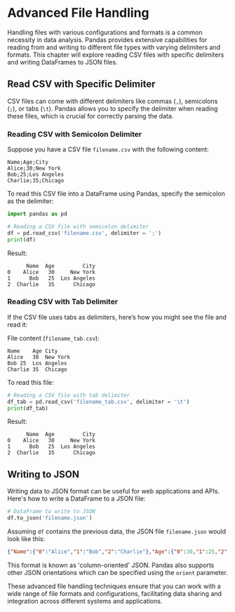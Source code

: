 

# Advanced File Handling

Handling files with various configurations and formats is a common necessity in data analysis. Pandas provides extensive capabilities for reading from and writing to different file types with varying delimiters and formats. This chapter will explore reading CSV files with specific delimiters and writing DataFrames to JSON files.

## Read CSV with Specific Delimiter

CSV files can come with different delimiters like commas (`,`), semicolons (`;`), or tabs (`\t`). Pandas allows you to specify the delimiter when reading these files, which is crucial for correctly parsing the data.

### Reading CSV with Semicolon Delimiter

Suppose you have a CSV file `filename.csv` with the following content:

```
Name;Age;City
Alice;30;New York
Bob;25;Los Angeles
Charlie;35;Chicago
```

To read this CSV file into a DataFrame using Pandas, specify the semicolon as the delimiter:

```python
import pandas as pd

# Reading a CSV file with semicolon delimiter
df = pd.read_csv('filename.csv', delimiter = ';')
print(df)
```

Result:

```plaintext
      Name  Age         City
0    Alice   30     New York
1      Bob   25  Los Angeles
2  Charlie   35      Chicago
```

### Reading CSV with Tab Delimiter

If the CSV file uses tabs as delimiters, here’s how you might see the file and read it:

File content (`filename_tab.csv`):

```
Name	Age	City
Alice	30	New York
Bob	25	Los Angeles
Charlie	35	Chicago
```

To read this file:

```python
# Reading a CSV file with tab delimiter
df_tab = pd.read_csv('filename_tab.csv', delimiter = '\t')
print(df_tab)
```

Result:

```plaintext
      Name  Age         City
0    Alice   30     New York
1      Bob   25  Los Angeles
2  Charlie   35      Chicago
```

## Writing to JSON

Writing data to JSON format can be useful for web applications and APIs. Here's how to write a DataFrame to a JSON file:

```python
# DataFrame to write to JSON
df.to_json('filename.json')
```

Assuming `df` contains the previous data, the JSON file `filename.json` would look like this:

```json
{"Name":{"0":"Alice","1":"Bob","2":"Charlie"},"Age":{"0":30,"1":25,"2":35},"City":{"0":"New York","1":"Los Angeles","2":"Chicago"}}
```

This format is known as 'column-oriented' JSON. Pandas also supports other JSON orientations which can be specified using the `orient` parameter.

These advanced file handling techniques ensure that you can work with a wide range of file formats and configurations, facilitating data sharing and integration across different systems and applications.
